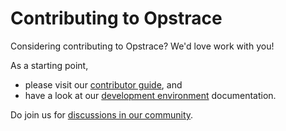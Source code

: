 # Contributing to Opstrace

Considering contributing to Opstrace?
We'd love work with you!

As a starting point,

* please visit our [contributor guide](./docs/guides/contributor), and
* have a look at our [development environment](./docs/guides/contributor/setting-up-your-dev-env.md) documentation.

Do join us for [discussions in our community](https://go.opstrace.com/community).
